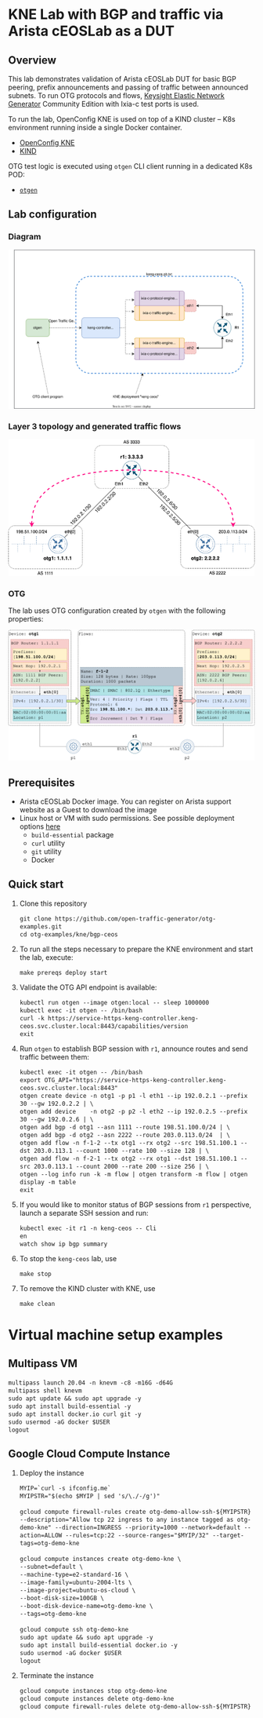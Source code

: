# KNE Lab with BGP and traffic via Arista cEOSLab as a DUT

## Overview
This lab demonstrates validation of Arista cEOSLab DUT for basic BGP peering, prefix announcements and passing of traffic between announced subnets. To run OTG protocols and flows, [Keysight Elastic Network Generator](https://www.keysight.com/us/en/products/network-test/protocol-load-test/keysight-elastic-network-generator.html) Community Edition with Ixia-c test ports is used.

To run the lab, OpenConfig KNE is used on top of a KIND cluster – K8s environment running inside a single Docker container.

  * [OpenConfig KNE](https://github.com/openconfig/kne/blob/main/docs/README.md)
  * [KIND](https://kind.sigs.k8s.io/)

OTG test logic is executed using `otgen` CLI client running in a dedicated K8s POD:

  * [`otgen`](https://otg.dev/clients/otgen/)

## Lab configuration

### Diagram

![Diagram](./diagram.drawio.svg)

### Layer 3 topology and generated traffic flows

![IP Diagram](./ip-diagram.png)

### OTG

The lab uses OTG configuration created by `otgen` with the following properties:

![OTG Diagram](./otg-diagram.png)

## Prerequisites

* Arista cEOSLab Docker image. You can register on Arista support website as a Guest to download the image
* Linux host or VM with sudo permissions. See possible deployment options [here](#virtual-machine-setup-examples)
    * `build-essential` package
    * `curl` utility
    * `git` utility
    * Docker

## Quick start

1. Clone this repository

    ```Shell
    git clone https://github.com/open-traffic-generator/otg-examples.git
    cd otg-examples/kne/bgp-ceos
    ```

2. To run all the steps necessary to prepare the KNE environment and start the lab, execute:

    ```Shell
    make prereqs deploy start
    ```

3. Validate the OTG API endpoint is available:

    ```Shell
    kubectl run otgen --image otgen:local -- sleep 1000000
    kubectl exec -it otgen -- /bin/bash
    curl -k https://service-https-keng-controller.keng-ceos.svc.cluster.local:8443/capabilities/version
    exit
    ```

5. Run `otgen` to establish BGP session with `r1`, announce routes and send traffic between them:

    ```Shell
    kubectl exec -it otgen -- /bin/bash
    export OTG_API="https://service-https-keng-controller.keng-ceos.svc.cluster.local:8443"
    otgen create device -n otg1 -p p1 -l eth1 --ip 192.0.2.1 --prefix 30 --gw 192.0.2.2 | \
    otgen add device    -n otg2 -p p2 -l eth2 --ip 192.0.2.5 --prefix 30 --gw 192.0.2.6 | \
    otgen add bgp -d otg1 --asn 1111 --route 198.51.100.0/24 | \
    otgen add bgp -d otg2 --asn 2222 --route 203.0.113.0/24  | \
    otgen add flow -n f-1-2 --tx otg1 --rx otg2 --src 198.51.100.1 --dst 203.0.113.1 --count 1000 --rate 100 --size 128 | \
    otgen add flow -n f-2-1 --tx otg2 --rx otg1 --dst 198.51.100.1 --src 203.0.113.1 --count 2000 --rate 200 --size 256 | \
    otgen --log info run -k -m flow | otgen transform -m flow | otgen display -m table
    exit
    ```

6. If you would like to monitor status of BGP sessions from `r1` perspective, launch a separate SSH session and run:

    ```Shell
    kubectl exec -it r1 -n keng-ceos -- Cli
    en
    watch show ip bgp summary
    ```

7. To stop the `keng-ceos` lab, use

    ```Shell
    make stop
    ```

8. To remove the KIND cluster with KNE, use

    ```Shell
    make clean
    ```

# Virtual machine setup examples

## Multipass VM

```Shell
multipass launch 20.04 -n knevm -c8 -m16G -d64G
multipass shell knevm
sudo apt update && sudo apt upgrade -y
sudo apt install build-essential -y
sudo apt install docker.io curl git -y
sudo usermod -aG docker $USER
logout
```

## Google Cloud Compute Instance

1. Deploy the instance

    ```Shell
    MYIP=`curl -s ifconfig.me`
    MYIPSTR="$(echo $MYIP | sed 's/\./-/g')"

    gcloud compute firewall-rules create otg-demo-allow-ssh-${MYIPSTR} --description="Allow tcp 22 ingress to any instance tagged as otg-demo-kne" --direction=INGRESS --priority=1000 --network=default --action=ALLOW --rules=tcp:22 --source-ranges="$MYIP/32" --target-tags=otg-demo-kne

    gcloud compute instances create otg-demo-kne \
    --subnet=default \
    --machine-type=e2-standard-16 \
    --image-family=ubuntu-2004-lts \
    --image-project=ubuntu-os-cloud \
    --boot-disk-size=100GB \
    --boot-disk-device-name=otg-demo-kne \
    --tags=otg-demo-kne

    gcloud compute ssh otg-demo-kne
    sudo apt update && sudo apt upgrade -y
    sudo apt install build-essential docker.io -y
    sudo usermod -aG docker $USER
    logout
    ```

2. Terminate the instance

    ```Shell
    gcloud compute instances stop otg-demo-kne
    gcloud compute instances delete otg-demo-kne
    gcloud compute firewall-rules delete otg-demo-allow-ssh-${MYIPSTR}
    ```
